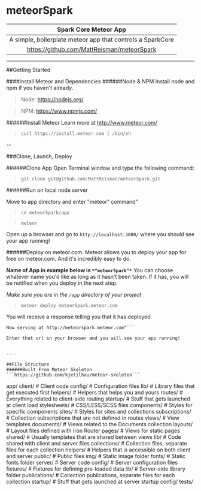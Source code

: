 # meteorSpark  

| Spark Core Meteor App |  
|:---------------:|
|  A simple, boilerplate meteor app that controls a SparkCore |
| 	https://github.com/MattReisman/meteorSpark |

---





##Getting Started

####Install Meteor and Dependencies
######Node & NPM
Install node and npm if you haven't already.
 > Node: https://nodejs.org/
 
 > NPM: https://www.npmjs.com/    

######Install Meteor
Learn more at http://www.meteor.com/
 > ``` curl https://install.meteor.com | /bin/sh  ```
 
--

###Clone, Launch, Deploy

######Clone App 
Open Terminal window and type the following command:
> ``` git clone git@github.com:MattReisman/meteorSpark.git ```
 

######Run on local node server

Move to app directory and enter "meteor" command"
> ``` cd meteorSpark/app ```

> ```meteor ```

Open up a browser and go to ```http://localhost:3000/``` where you should see your app running!


######Deploy on meteor.com:
Meteor allows you to deploy your app for free on meteor.com.  And it's incredibly easy to do.  
 
**Name of App in example below is ```*"meteorSpark"*```**
You can choose whatever name you'd like as long as it hasn't been taken.  If it has, you will be notified when you deploy in the next step.

*Make sure you are in the ```/app``` directory of your project*
> ```meteor deploy meteorSpark.meteor.com```

You will receive a response telling you that it has deployed
```"Deploying to meteorspark.meteor.com.
Now serving at http://meteorspark.meteor.com"```

Enter that url in your browser and you will see your app running!


----

##File Structure
######Built From Meteor Skeleton ```https://github.com/kjetilhau/meteor-skeleton```

```
app/
 client/							# Client code
   config/						# Configuration files
   lib/							# Library files that get executed first
     helpers/ 					# Helpers that helps you and yours
   routes/						# Everything related to client-side routing
   startup/						# Stuff that gets launched at client load
    stylesheets/					# CSS/LESS/SCSS files
     components/					# Styles for specific components
     sites/						# Styles for sites and collections
   subscriptions/				# Collection subscriptions that are not defined in routes
   views/						# View templates
     documents/					# Views related to the Documents collection
     layouts/					# Layout files defined with Iron Router
     pages/						# Views for static pages
     shared/						# Usually templates that are shared between views
 lib/							# Code shared with client and server files
   collections/					# Collection files, separate files for each collection
   helpers/						# Helpers that is accessible on both client and server
 public/							# Public files
   img/							# Static image folder
   fonts/						# Static fonts folder
 server/							# Server code
   config/						# Server configuration files
   fixtures/						# Fixtures for defining pre-loaded data
   lib/							# Server-side library folder
   publications/					# Collection publications, separate files for each collection
  startup/						# Stuff that gets launched at server startup
config/
tests/
```





